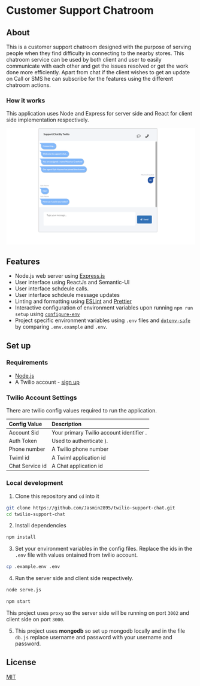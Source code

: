 # Customer Support Chatroom

## About
This is a customer support chatroom designed with the purpose of serving people when they find difficulty in connecting to the nearby stores. This chatroom service can be used by both client and user to easily communicate with each other and get the issues resolved or get the work done more efficiently. Apart from chat if the client wishes to get an update on Call or SMS he can subscribe for the features using the different chatroom actions.

### How it works

This application uses Node and  Express for server side and React for client side implementation respectively.


![Image mage 5](https://github.com/Jasmin2895/twilio-support-chat/blob/master/public/Screenshot%202020-05-01%20at%209.05.34%20AM.png)


## Features
- Node.js web server using [Express.js](https://npm.im/express)
- User interface using ReactJs and Semantic-UI
- User interface schdeule calls.
- User interface schdeule message updates
- Linting and formatting using [ESLint](https://npm.im/eslint) and [Prettier](https://npm.im/prettier)
- Interactive configuration of environment variables upon running `npm run setup` using [`configure-env`](https://npm.im/configure-env)
- Project specific environment variables using `.env` files and [`dotenv-safe`](https://npm.im/dotenv-safe) by comparing `.env.example` and `.env`.

## Set up

### Requirements

- [Node.js](https://nodejs.org/)
- A Twilio account - [sign up](https://www.twilio.com/try-twilio)

### Twilio Account Settings

There are twilio config values required to run the application.

| Config&nbsp;Value | Description                                                                                                                                                  |
| :---------------- | :----------------------------------------------------------------------------------------------------------------------------------------------------------- |
| Account&nbsp;Sid  | Your primary Twilio account identifier .                                                         |
| Auth&nbsp;Token   | Used to authenticate ).                                                         |
| Phone&nbsp;number | A Twilio phone number |
| Twiml&nbsp;id | A Twiml application id |
| Chat&nbsp;Service&nbsp;id | A Chat application id |

### Local development

1. Clone this repository and `cd` into it

```bash
git clone https://github.com/Jasmin2895/twilio-support-chat.git
cd twilio-support-chat
```

2. Install dependencies

```bash
npm install
```
3. Set your environment variables in the config files. Replace the ids in the `.env` file with values ontained from twilio account.

```bash
cp .example.env .env
```
4. Run the server side and client side respectively. 

```bash
node serve.js
```

```bash
npm start
```
This project uses `proxy` so the server side will be running on port `3002` and client side on port `3000`.

5. This project uses **mongodb** so set up mongodb locally and in the file `db.js` replace username and password with your username and password.

## License

[MIT](http://www.opensource.org/licenses/mit-license.html)


